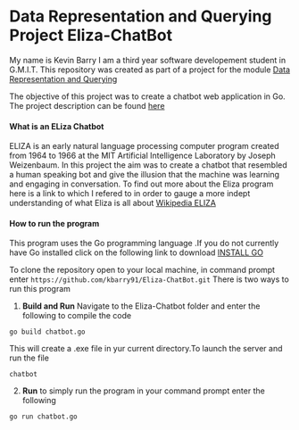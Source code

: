 # Data Representation and Querying Project Eliza-ChatBot
My name is Kevin Barry I am a third year software developement student in G.M.I.T. 
This repository was created as part of a project for the module [Data Representation and Querying](https://data-representation.github.io/)

The objective of this project was to create a chatbot web application in Go. The project description can be found [here](https://data-representation.github.io/problems/project.html) 

#### What is an ELiza Chatbot
ELIZA is an early natural language processing computer program created from 1964 to 1966 at the MIT Artificial Intelligence Laboratory by Joseph Weizenbaum. In this project the aim was to create a chatbot that resembled a human speaking bot and give the illusion that the machine was learning and engaging in conversation.
To find out more about the Eliza program here is a link to which I refered to in order to gauge a more indept understanding of what Eliza is all about [Wikipedia ELIZA](https://en.wikipedia.org/wiki/ELIZA)

#### How to run the program
This program uses the Go programming language .If you do not currently have Go installed click on the following link to download [INSTALL GO](https://golang.org/dl/)

To clone the repository open to your local machine, in command prompt enter ```https://github.com/kbarry91/Eliza-ChatBot.git```
There is two ways to run this program
1. **Build and Run** Navigate to the Eliza-Chatbot folder and enter the following to compile the code 
```
go build chatbot.go
```
This will create a .exe file in yur current directory.To launch the server and run the file 
```
chatbot
```
2. **Run** to simply run the program in your command prompt enter the following 
```
go run chatbot.go
```  